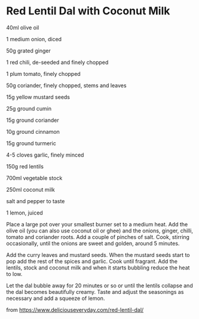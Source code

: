 # Red Lentil Dal with Coconut Milk

40ml olive oil

1 medium onion, diced

50g grated ginger

1 red chili, de-seeded and finely chopped

1 plum tomato, finely chopped

50g coriander, finely chopped, stems and leaves

15g yellow mustard seeds

25g ground cumin

15g ground coriander

10g ground cinnamon

15g ground turmeric

4-5 cloves garlic, finely minced

150g red lentils

700ml vegetable stock

250ml coconut milk

salt and pepper to taste

1 lemon, juiced



Place a large pot over your smallest burner set to a medium heat. Add the olive oil (you can also use coconut oil or ghee) and the onions, ginger, chilli, tomato and coriander roots. Add a couple of pinches of salt. Cook, stirring occasionally, until the onions are sweet and golden, around 5 minutes.

Add the curry leaves and mustard seeds. When the mustard seeds start to pop add the rest of the spices and garlic. Cook until fragrant. Add the lentils, stock and coconut milk and when it starts bubbling reduce the heat to low.

Let the dal bubble away for 20 minutes or so or until the lentils collapse and the dal becomes beautifully creamy. Taste and adjust the seasonings as necessary and add a squeeze of lemon. 

from https://www.deliciouseveryday.com/red-lentil-dal/